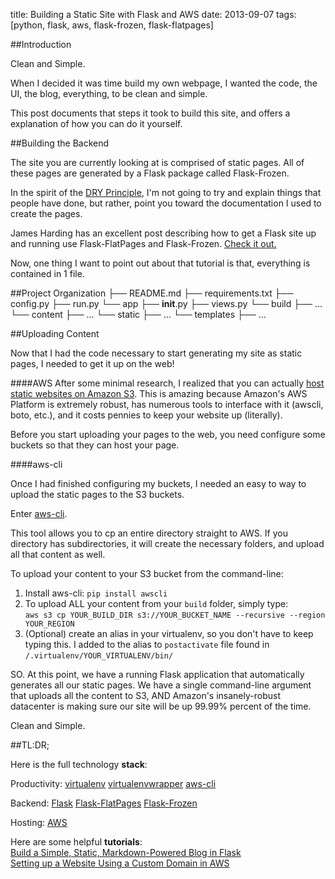 title: Building a Static Site with Flask and AWS
date: 2013-09-07
tags: [python, flask, aws, flask-frozen, flask-flatpages]

##Introduction

Clean and Simple.

When I decided it was time build my own webpage, I wanted the code, the UI, the blog, everything, to be clean and simple. 

This post documents that steps it took to build this site, and offers a explanation of how you can do it yourself.

##Building the Backend

The site you are currently looking at is comprised of static pages. All of these pages are generated by a Flask package called Flask-Frozen.

In the spirit of the [DRY Principle](http://en.wikipedia.org/wiki/Don't_repeat_yourself), I'm not going to try and explain things that people have done, but rather, point you toward the documentation I used to create the pages. 

James Harding has an excellent post describing how to get a Flask site up and running use Flask-FlatPages and Flask-Frozen. [Check it out.](http://www.jamesharding.ca/posts/simple-static-markdown-blog-in-flask/)

Now, one thing I want to point out about that tutorial is that, everything is contained in 1 file. 

##Project Organization
    ├── README.md
    ├── requirements.txt
    ├── config.py
    ├── run.py
    └── app
        ├── __init__.py
        ├── views.py
        └── build
            ├── ...
        └── content
            ├── ...
        └── static
            ├── ...
        └── templates
            ├── ...


##Uploading Content

Now that I had the code necessary to start generating my site as static pages, I needed to get it up on the web! 

####AWS
After some minimal research, I realized that you can actually [host static websites on Amazon S3](http://docs.aws.amazon.com/AmazonS3/latest/dev/website-hosting-custom-domain-walkthrough.html). This is amazing because Amazon's AWS Platform is extremely robust, has numerous tools to interface with it (awscli, boto, etc.), and it costs pennies to keep your website up (literally).

Before you start uploading your pages to the web, you need configure some buckets so that they can host your page. 

####aws-cli

Once I had finished configuring my buckets, I needed an easy to way to upload the static pages to the S3 buckets. 

Enter [aws-cli](http://aws.amazon.com/cli/). 

This tool allows you to cp an entire directory straight to AWS. If you directory has subdirectories, it will create the necessary folders, and upload all that content as well. 

To upload your content to your S3 bucket from the command-line: 

1. Install aws-cli: `pip install awscli`
2. To upload ALL your content from your `build` folder, simply type:  
`aws s3 cp YOUR_BUILD_DIR s3://YOUR_BUCKET_NAME --recursive --region YOUR_REGION`
3. (Optional) create an alias in your virtualenv, so you don't have to keep typing this. I added to the alias to `postactivate` file found in `/.virtualenv/YOUR_VIRTUALENV/bin/`

SO. At this point, we have a running Flask application that automatically generates all our static pages. We have a single command-line argument that uploads all the content to S3, AND Amazon's insanely-robust datacenter is making sure our site will be up 99.99% percent of the time.

Clean and Simple.

##TL:DR;

Here is the full technology **stack**: 

Productivity: [virtualenv](https://pypi.python.org/pypi/virtualenv)  [virtualenvwrapper](http://virtualenvwrapper.readthedocs.org/en/latest/) [aws-cli](http://aws.amazon.com/cli/)  

Backend: [Flask](http://flask.pocoo.org/) [Flask-FlatPages](http://pythonhosted.org/Flask-FlatPages/) [Flask-Frozen](http://pythonhosted.org/Frozen-Flask/)

Hosting: [AWS](http://aws.amazon.com/)  

Here are some helpful **tutorials**:  
[Build a Simple, Static, Markdown-Powered Blog in Flask](http://www.jamesharding.ca/posts/simple-static-markdown-blog-in-flask/)  
[Setting up a Website Using a Custom Domain in AWS](http://docs.aws.amazon.com/AmazonS3/latest/dev/website-hosting-custom-domain-walkthrough.html)